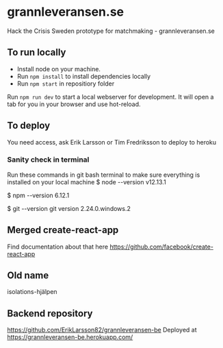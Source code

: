 # grannleveransen.se
Hack the Crisis Sweden prototype for matchmaking - grannleveransen.se

## To run locally
* Install node on your machine.
* Run ```npm install``` to install dependencies locally
* Run ```npm start``` in repositiory folder

Run ```npm run dev``` to start a local webserver for development. It will open a tab for you in your browser and use hot-reload.

## To deploy
You need access, ask Erik Larsson or Tim Fredriksson to deploy to heroku

### Sanity check in terminal
Run these commands in git bash terminal to make sure everything is installed on your local machine
$ node --version
v12.13.1

$ npm --version
6.12.1

$ git --version
git version 2.24.0.windows.2

## Merged create-react-app
Find documentation about that here https://github.com/facebook/create-react-app

## Old name
isolations-hjälpen

## Backend repository
https://github.com/ErikLarsson82/grannleveransen-be
Deployed at https://grannleveransen-be.herokuapp.com/